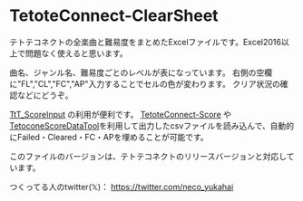 # TetoteConnect-ClearSheet
テトテコネクトの全楽曲と難易度をまとめたExcelファイルです。Excel2016以上で問題なく使えると思います。

曲名、ジャンル名、難易度ごとのレベルが表になっています。
右側の空欄に"FL","CL","FC","AP"入力することでセルの色が変わります。
クリア状況の確認などにどうぞ。

[TtT_ScoreInput](https://github.com/ryuya0124/TtT_ScoreInput) の利用が便利です。
[TetoteConnect-Score](https://github.com/3-show/TetoteConnect-Score) や[TetoconeScoreDataTool](https://github.com/chespins/TetoconeScoreDataTool)を利用して出力したcsvファイルを読み込んで、自動的にFailed・Cleared・FC・APを埋めることが可能です。

このファイルのバージョンは、テトテコネクトのリリースバージョンと対応しています。

つくってる人のtwitter(𝕏)： https://twitter.com/neco_yukahai
